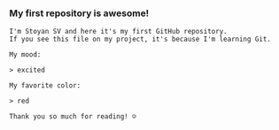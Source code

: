 ### My first repository is awesome!

    I'm Stoyan SV and here it's my first GitHub repository.
    If you see this file on my project, it's because I'm learning Git.

    My mood:

    > excited

    My favorite color:

    > red

    Thank you so much for reading! ☺

